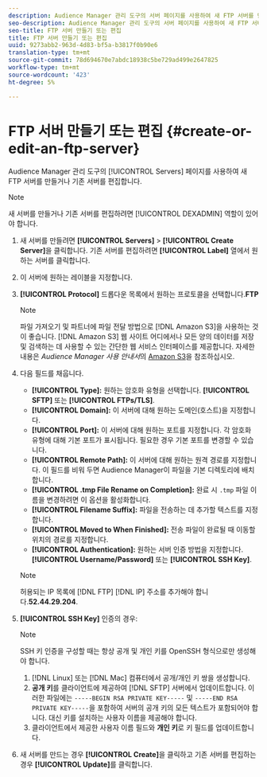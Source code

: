 ```yaml
---
description: Audience Manager 관리 도구의 서버 페이지를 사용하여 새 FTP 서버를 만들거나 기존 서버를 편집합니다.
seo-description: Audience Manager 관리 도구의 서버 페이지를 사용하여 새 FTP 서버를 만들거나 기존 서버를 편집합니다.
seo-title: FTP 서버 만들기 또는 편집
title: FTP 서버 만들기 또는 편집
uuid: 9273abb2-963d-4d83-bf5a-b3817f0b90e6
translation-type: tm+mt
source-git-commit: 78d694670e7abdc18938c5be729ad499e2647825
workflow-type: tm+mt
source-wordcount: '423'
ht-degree: 5%

---
```



# FTP 서버 만들기 또는 편집 {#create-or-edit-an-ftp-server}

Audience Manager 관리 도구의 [!UICONTROL Servers] 페이지를 사용하여 새 FTP 서버를 만들거나 기존 서버를 편집합니다.

>[!NOTE]
>
>새 서버를 만들거나 기존 서버를 편집하려면 [!UICONTROL DEXADMIN] 역할이 있어야 합니다.

1. 새 서버를 만들려면 **[!UICONTROL Servers]** > **[!UICONTROL Create Server]**&#x200B;을 클릭합니다. 기존 서버를 편집하려면 **[!UICONTROL Label]** 열에서 원하는 서버를 클릭합니다.
1. 이 서버에 원하는 레이블을 지정합니다.
1. **[!UICONTROL Protocol]** 드롭다운 목록에서 원하는 프로토콜을 선택합니다.**FTP**

   >[!NOTE]
   >
   >파일 가져오기 및 파트너에 파일 전달 방법으로 [!DNL Amazon S3]을 사용하는 것이 좋습니다. [!DNL Amazon S3] 웹 사이트 어디에서나 모든 양의 데이터를 저장 및 검색하는 데 사용할 수 있는 간단한 웹 서비스 인터페이스를 제공합니다. 자세한 내용은 *Audience Manager 사용 안내서*&#x200B;의 [Amazon S3](https://docs.adobe.com/content/help/en/audience-manager/user-guide/reference/amazon-s3.html)을 참조하십시오.

1. 다음 필드를 채웁니다.

   * **[!UICONTROL Type]:** 원하는 암호화 유형을 선택합니다. **[!UICONTROL SFTP]** 또는 **[!UICONTROL FTPs/TLS]**.
   * **[!UICONTROL Domain]:** 이 서버에 대해 원하는 도메인(호스트)을 지정합니다.
   * **[!UICONTROL Port]:** 이 서버에 대해 원하는 포트를 지정합니다. 각 암호화 유형에 대해 기본 포트가 표시됩니다. 필요한 경우 기본 포트를 변경할 수 있습니다.
   * **[!UICONTROL Remote Path]:** 이 서버에 대해 원하는 원격 경로를 지정합니다. 이 필드를 비워 두면 Audience Manager이 파일을 기본 디렉토리에 배치합니다.
   * **[!UICONTROL .tmp File Rename on Completion]:** 완료 시  `.tmp` 파일 이름을 변경하려면 이 옵션을 활성화합니다.
   * **[!UICONTROL Filename Suffix]:** 파일을 전송하는 데 추가할 텍스트를 지정합니다.
   * **[!UICONTROL Moved to When Finished]:** 전송 파일이 완료될 때 이동할 위치의 경로를 지정합니다.
   * **[!UICONTROL Authentication]:** 원하는 서버 인증 방법을 지정합니다. **[!UICONTROL Username/Password]** 또는 **[!UICONTROL SSH Key]**.

   >[!NOTE]
   >
   >허용되는 IP 목록에 [!DNL FTP] [!DNL IP] 주소를 추가해야 합니다.**52.44.29.204**.

1. **[!UICONTROL SSH Key]** 인증의 경우:
   >[!NOTE]
   >
   >SSH 키 인증을 구성할 때는 항상 공개 및 개인 키를 OpenSSH 형식으로만 생성해야 합니다.
   1. [!DNL Linux] 또는 [!DNL Mac] 컴퓨터에서 공개/개인 키 쌍을 생성합니다.
   1. **공개 키**&#x200B;를 클라이언트에 제공하여 [!DNL SFTP] 서버에서 업데이트합니다. 이러한 파일에는 `-----BEGIN RSA PRIVATE KEY-----` 및 `-----END RSA PRIVATE KEY-----`을 포함하여 서버의 공개 키의 모든 텍스트가 포함되어야 합니다. 대신 키를 설치하는 사용자 이름을 제공해야 합니다.
   1. 클라이언트에서 제공한 사용자 이름 필드와 **개인 키**&#x200B;로 키 필드를 업데이트합니다.
1. 새 서버를 만드는 경우 **[!UICONTROL Create]**&#x200B;을 클릭하고 기존 서버를 편집하는 경우 **[!UICONTROL Update]**&#x200B;를 클릭합니다.
